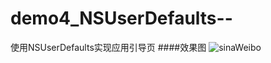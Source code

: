 # demo4_NSUserDefaults--
使用NSUserDefaults实现应用引导页
####效果图
![sinaWeibo](https://github.com/debolee/demo4_NSUserDefaults--/blob/master/welcome.gif)
